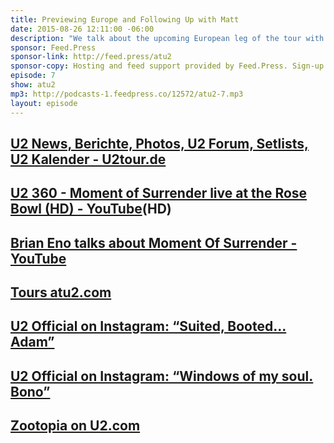 ```yaml
---
title: Previewing Europe and Following Up with Matt
date: 2015-08-26 12:11:00 -06:00
description: "We talk about the upcoming European leg of the tour with guests Navid and Aaron and we open our Inbox and answer your #askatU2 questions including a special new segment with Matt."
sponsor: Feed.Press
sponsor-link: http://feed.press/atu2
sponsor-copy: Hosting and feed support provided by Feed.Press. Sign-up today and try FeedPress on a 14 day trial (no contracts or commitments). Use promo code "atu2" during checkout to get 10% off your first year.
episode: 7
show: atu2
mp3: http://podcasts-1.feedpress.co/12572/atu2-7.mp3
layout: episode
---
```


## [U2 News, Berichte, Photos, U2 Forum, Setlists, U2 Kalender - U2tour.de](http://u2tour.de/)

## [U2 360 - Moment of Surrender live at the Rose Bowl (HD) - YouTube](https://www.youtube.com/watch?v=blqa-3q-b38)(HD)

## [Brian Eno talks about Moment Of Surrender - YouTube](https://www.youtube.com/watch?v=8mYx0dt9iKE)

## [Tours atu2.com](http://tours.atu2.com/)

## [U2 Official on Instagram: “Suited, Booted... Adam”](https://instagram.com/p/6uSQAUAF1f/)

## [U2 Official on Instagram: “Windows of my soul. Bono”](https://instagram.com/p/6wqY0XAFw4/)

## [Zootopia on U2.com](http://zootopia.u2.com/)

